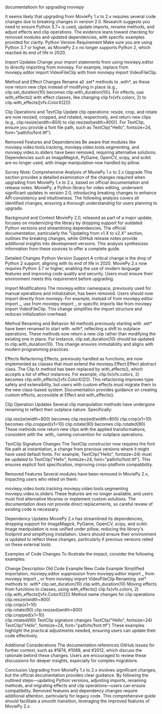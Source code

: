 documentatioon for upgrading moviepy

It seems likely that upgrading from MoviePy 1.x to 2.x requires several code changes due to breaking changes in version 2.0.
Research suggests you need to ensure Python 3.7+ is used, update imports, rename methods, and adjust effects and clip operations.
The evidence leans toward checking for removed modules and updated dependencies, with specific examples provided for clarity.
Python Version Requirement
Make sure you are using Python 3.7 or higher, as MoviePy 2.x no longer supports Python 2, which reached its end of life in 2020.

Import Updates
Change your import statements from using moviepy.editor to directly importing from moviepy. For example, replace from moviepy.editor import VideoFileClip with from moviepy import VideoFileClip.

Method and Effect Changes
Rename all .set* methods to .with*, as these now return new clips instead of modifying in place (e.g., clip.set_duration(10) becomes clip.with_duration(10)). For effects, use with_effects() with effect classes, like changing clip.fx(vfx.colorx, 2) to clip.with_effects([vfx.ColorX(2)]).

Clip Operations and TextClip
Update clip operations: resize, crop, and rotate are now resized, cropped, and rotated, respectively, and return new clips (e.g., clip.resize(width=800) to clip.resized(width=800)). For TextClip, ensure you provide a font file path, such as TextClip("Hello", fontsize=24, font="path/to/font.ttf").

Removed Features and Dependencies
Be aware that modules like moviepy.video.tools.tracking, moviepy.video.tools.segmenting, and moviepy.video.io.sliders have been removed, requiring alternative solutions. Dependencies such as ImageMagick, PyGame, OpenCV, scipy, and scikit are no longer used, with image manipulation now handled by pillow.

Survey Note: Comprehensive Analysis of MoviePy 1.x to 2.x Upgrade
This section provides a detailed examination of the changes required when upgrading from MoviePy 1.x to 2.x, based on official documentation and release notes. MoviePy, a Python library for video editing, underwent significant updates in version 2.0, introducing breaking changes to enhance API consistency and intuitiveness. The following analysis covers all identified changes, ensuring a thorough understanding for users planning to upgrade.

Background and Context
MoviePy 2.0, released as part of a major update, focuses on modernizing the library by dropping support for outdated Python versions and streamlining dependencies. The official documentation, particularly the "Updating from v1.X to v2.X" section, outlines the breaking changes, while GitHub release notes provide additional insights into development versions. This analysis synthesizes information from these sources to offer a complete guide.

Detailed Changes
Python Version Support
A critical change is the drop of Python 2 support, aligning with its end of life in 2020. MoviePy 2.x now requires Python 3.7 or higher, enabling the use of modern language features and improving code quality and security. Users must ensure their environment meets this requirement before upgrading.

Import Modifications
The moviepy.editor namespace, previously used for manual operations and initialization, has been removed. Users should now import directly from moviepy. For example, instead of from moviepy.editor import _, use from moviepy import _ or specific imports like from moviepy import VideoFileClip. This change simplifies the import structure and reduces initialization overhead.

Method Renaming and Behavior
All methods previously starting with .set* have been renamed to start with .with*, reflecting a shift to outplace operations. These methods now return a new clip rather than modifying the existing one in place. For instance, clip.set_duration(10) should be updated to clip.with_duration(10). This change ensures immutability and aligns with modern programming practices.

Effects Refactoring
Effects, previously handled as functions, are now implemented as classes that must extend the moviepy.Effect.Effect abstract class. The Clip.fx method has been replaced by with_effects(), which accepts a list of effect instances. For example, clip.fx(vfx.colorx, 2) becomes clip.with_effects([vfx.ColorX(2)]). This refactoring improves type safety and extensibility, but users with custom effects must migrate them to the new class-based system. Documentation provides guidance on creating custom effects, accessible at Effect and with_effects().

Clip Operation Updates
Several clip manipulation methods have undergone renaming to reflect their outplace nature. Specifically:

clip.resize(width=800) becomes clip.resized(width=800)
clip.crop(x1=10) becomes clip.cropped(x1=10)
clip.rotate(90) becomes clip.rotated(90)
These methods now return new clips with the applied transformations, consistent with the .with\_ naming convention for outplace operations.

TextClip Signature Changes
The TextClip constructor now requires the font file path at instantiation, a change from previous versions where it might have used default fonts. For example, TextClip("Hello", fontsize=24) must be updated to TextClip("Hello", fontsize=24, font="path/to/font.ttf"). This ensures explicit font specification, improving cross-platform compatibility.

Removed Features
Several modules have been removed in MoviePy 2.x, impacting users who relied on them:

moviepy.video.tools.tracking
moviepy.video.tools.segmenting
moviepy.video.io.sliders
These features are no longer available, and users must find alternative libraries or implement custom solutions. The documentation does not provide direct replacements, so careful review of existing code is necessary.

Dependency Updates
MoviePy 2.x has streamlined its dependencies, dropping support for ImageMagick, PyGame, OpenCV, scipy, and scikit. Image manipulation is now unified under pillow, reducing the library's footprint and simplifying installation. Users should ensure their environment is updated to reflect these changes, particularly if previous versions relied on these external tools.

Examples of Code Changes
To illustrate the impact, consider the following examples:

Change Description Old Code Example New Code Example
Simplified importation, moviepy.editor suppression from moviepy.editor import _ from moviepy import _ or from moviepy import VideoFileClip
Renaming .set* methods to .with* clip.set_duration(10) clip.with_duration(10)
Moving effects from functions to classes, using with_effects() clip.fx(vfx.colorx, 2) clip.with_effects([vfx.ColorX(2)])
Method name changes for clip operations clip.resize(width=800)<br>clip.crop(x1=10)<br>clip.rotate(90) clip.resized(width=800)<br>clip.cropped(x1=10)<br>clip.rotated(90)
TextClip signature changes TextClip("Hello", fontsize=24) TextClip("Hello", fontsize=24, font="path/to/font.ttf")
These examples highlight the practical adjustments needed, ensuring users can update their code effectively.

Additional Considerations
The documentation references GitHub issues for further context, such as #1874, #1089, and #2012, which discuss the rationale behind these changes. Users are encouraged to review these discussions for deeper insights, especially for complex migrations.

Conclusion
Upgrading from MoviePy 1.x to 2.x involves significant changes, but the official documentation provides clear guidance. By following the outlined steps—updating Python versions, adjusting imports, renaming methods, and migrating effects and clip operations—users can ensure compatibility. Removed features and dependency changes require additional attention, particularly for legacy code. This comprehensive guide should facilitate a smooth transition, leveraging the improved features of MoviePy 2.x.
